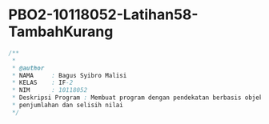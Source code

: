 # PBO2-10118052-Latihan58-TambahKurang

```java
/**
 *	
 * @author
 * NAMA     : Bagus Syibro Malisi
 * KELAS    : IF-2
 * NIM      : 10118052
 * Deskripsi Program : Membuat program dengan pendekatan berbasis objek untuk menghitung
 * penjumlahan dan selisih nilai
 */
 ```
